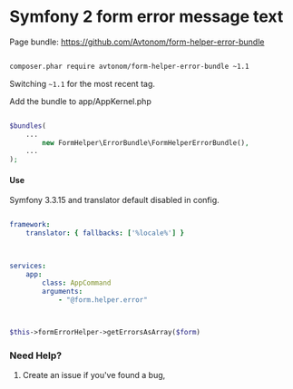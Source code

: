 Symfony 2 form error message text
=================================


Page bundle: https://github.com/Avtonom/form-helper-error-bundle


```sh

composer.phar require avtonom/form-helper-error-bundle ~1.1

```

Switching `~1.1` for the most recent tag.

Add the bundle to app/AppKernel.php

```php

$bundles(
    ...
        new FormHelper\ErrorBundle\FormHelperErrorBundle(),
    ...
);

```

#### Use

Symfony 3.3.15 and translator default disabled in config.

``` yaml

framework:
    translator: { fallbacks: ['%locale%'] }
            
```

``` yaml

services:
    app:
        class: AppCommand
        arguments:
            - "@form.helper.error"
            
```

``` php

$this->formErrorHelper->getErrorsAsArray($form)

```

### Need Help?

1. Create an issue if you've found a bug,